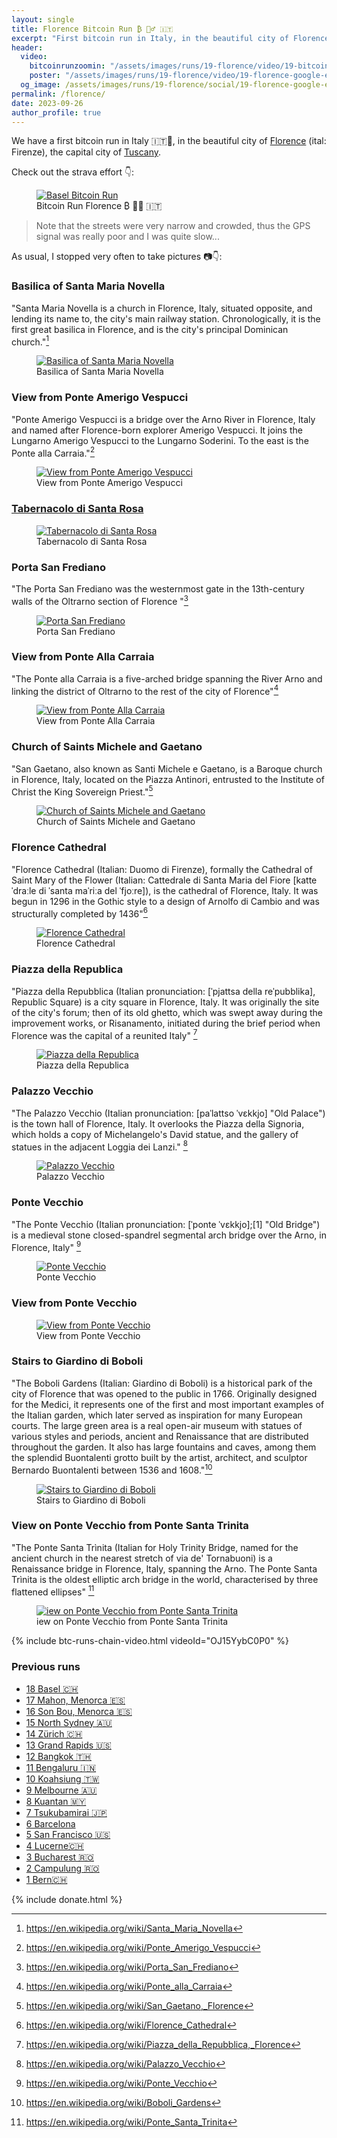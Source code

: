 ```yaml
---
layout: single
title: Florence Bitcoin Run ₿ 🏃‍♂️ 🇮🇹
excerpt: "First bitcoin run in Italy, in the beautiful city of Florence (ital: Firenze), the capital city of Tuscany."
header:
  video:
    bitcoinrunzoomin: "/assets/images/runs/19-florence/video/19-bitcoinruns-florence-zoomin-low-1080p.m4v"
    poster: "/assets/images/runs/19-florence/video/19-florence-google-earth-screenshot-with-overlay-1920x1080.jpg"
  og_image: /assets/images/runs/19-florence/social/19-florence-google-earth-screenshot-with-overlay-1920x1080.jpg
permalink: /florence/
date: 2023-09-26
author_profile: true
---
```


We have a first bitcoin run in Italy 🇮🇹🎉, in the beautiful city of [Florence](https://en.wikipedia.org/wiki/Florence)
(ital: Firenze), the capital city of [Tuscany](https://en.wikipedia.org/wiki/Tuscany).

Check out the strava effort 👇:

<figure class="image">
  <a href="https://www.strava.com/activities/9923062943">
    <img src="/assets/images/runs/19-florence/page/strava-printscreen-florence-1100x800.jpeg" alt="Basel Bitcoin Run">
  </a>
  <figcaption>Bitcoin Run Florence ₿ 🏃‍♂️ 🇮🇹</figcaption>
</figure> 

> Note that the streets were very narrow and crowded, thus the GPS signal was really poor and I was quite slow...

As usual, I stopped very often to take pictures 📷👇:

### Basilica of Santa Maria Novella

"Santa Maria Novella is a church in Florence, Italy, situated opposite, and lending its name to, the city's main railway station.
Chronologically, it is the first great basilica in Florence, and is the city's principal Dominican church."[^1]

<figure class="image">
  <a href="/assets/images/runs/19-florence/city/1-1200x900-basilica-of-santa-maria-novella.jpg">
    <img src="/assets/images/runs/19-florence/city/1-1200x900-basilica-of-santa-maria-novella.jpg" alt="Basilica of Santa Maria Novella">
  </a>
  <figcaption>Basilica of Santa Maria Novella</figcaption>
</figure>

[^1]: <https://en.wikipedia.org/wiki/Santa_Maria_Novella>


### View from Ponte Amerigo Vespucci

"Ponte Amerigo Vespucci is a bridge over the Arno River in Florence, Italy and named after Florence-born explorer Amerigo Vespucci.
It joins the Lungarno Amerigo Vespucci to the Lungarno Soderini. To the east is the Ponte alla Carraia."[^2]

<figure class="image">
  <a href="/assets/images/runs/19-florence/city/2-1200x900-view-from-ponte-amerigo-vespucci.jpg">
    <img src="/assets/images/runs/19-florence/city/2-1200x900-view-from-ponte-amerigo-vespucci.jpg" alt="View from Ponte Amerigo Vespucci">
  </a>
  <figcaption>View from Ponte Amerigo Vespucci</figcaption>
</figure>

[^2]: <https://en.wikipedia.org/wiki/Ponte_Amerigo_Vespucci>

### [Tabernacolo di Santa Rosa](https://it.wikipedia.org/wiki/Tabernacolo_di_Santa_Rosa)

<figure class="image">
  <a href="/assets/images/runs/19-florence/city/3-1200x1600-tabernacolo-di-santa-rosa.jpg">
    <img src="/assets/images/runs/19-florence/city/3-1200x1600-tabernacolo-di-santa-rosa.jpg" 
            alt="Tabernacolo di Santa Rosa">
  </a>
  <figcaption>Tabernacolo di Santa Rosa</figcaption>
</figure>

### Porta San Frediano

"The Porta San Frediano was the westernmost gate in the 13th-century
walls of the Oltrarno section of Florence "[^3]

[^3]: <https://en.wikipedia.org/wiki/Porta_San_Frediano>

<figure class="image">
  <a href="/assets/images/runs/19-florence/city/4-1200x1600-porta-san-frediano.jpg">
    <img src="/assets/images/runs/19-florence/city/4-1200x1600-porta-san-frediano.jpg" alt="Porta San Frediano">
  </a>
  <figcaption>Porta San Frediano</figcaption>
</figure>

### View from Ponte Alla Carraia

"The Ponte alla Carraia is a five-arched bridge spanning the River Arno
and linking the district of Oltrarno to the rest of the city of Florence"[^4]

[^4]: <https://en.wikipedia.org/wiki/Ponte_alla_Carraia>

<figure class="image">
  <a href="/assets/images/runs/19-florence/city/5-1200x900-view-from-ponte-alla-carraia.jpg">
    <img src="/assets/images/runs/19-florence/city/5-1200x900-view-from-ponte-alla-carraia.jpg" alt="View from Ponte Alla Carraia">
  </a>
  <figcaption>View from Ponte Alla Carraia</figcaption>
</figure>


### Church of Saints Michele and Gaetano

"San Gaetano, also known as Santi Michele e Gaetano, is a Baroque church in Florence, Italy,
located on the Piazza Antinori, entrusted to the Institute of Christ the King Sovereign Priest."[^5]

[^5]: <https://en.wikipedia.org/wiki/San_Gaetano,_Florence>


<figure class="image">
  <a href="/assets/images/runs/19-florence/city/6-1200x900-church-of-saints-michele-and-gaetano.jpg">
    <img src="/assets/images/runs/19-florence/city/6-1200x900-church-of-saints-michele-and-gaetano.jpg" alt="Church of Saints Michele and Gaetano">
  </a>
  <figcaption>Church of Saints Michele and Gaetano</figcaption>
</figure>

### Florence Cathedral

"Florence Cathedral (Italian: Duomo di Firenze), formally the Cathedral of Saint Mary of the Flower (Italian: Cattedrale di Santa Maria del Fiore [katteˈdraːle di ˈsanta maˈriːa del ˈfjoːre]),
is the cathedral of Florence, Italy. It was begun in 1296 in the Gothic style to a design of Arnolfo di Cambio
and was structurally completed by 1436"[^6]

[^6]: <https://en.wikipedia.org/wiki/Florence_Cathedral>

<figure class="image">
  <a href="/assets/images/runs/19-florence/city/7-1200x900-florence-cathedral.jpg">
    <img src="/assets/images/runs/19-florence/city/7-1200x900-florence-cathedral.jpg" alt="Florence Cathedral">
  </a>
  <figcaption>Florence Cathedral</figcaption>
</figure>

### Piazza della Republica

"Piazza della Repubblica (Italian pronunciation: [ˈpjattsa della reˈpubblika], Republic Square) is a city square in Florence, Italy.
It was originally the site of the city's forum; then of its old ghetto, which was swept away during the improvement works,
or Risanamento, initiated during the brief period when Florence was the capital of a reunited Italy" [^7]
<figure class="image">
  <a href="/assets/images/runs/19-florence/city/8-1200x900-piazza-della-republica.jpg">
    <img src="/assets/images/runs/19-florence/city/8-1200x900-piazza-della-republica.jpg" alt="Piazza della Republica">
  </a>
  <figcaption>Piazza della Republica</figcaption>
</figure>

[^7]: <https://en.wikipedia.org/wiki/Piazza_della_Repubblica,_Florence>

### Palazzo Vecchio

"The Palazzo Vecchio (Italian pronunciation: [paˈlattso ˈvɛkkjo] "Old Palace") is the town hall of Florence, Italy.
It overlooks the Piazza della Signoria, which holds a copy of Michelangelo's David statue,
and the gallery of statues in the adjacent Loggia dei Lanzi." [^8]

<figure class="image">
  <a href="/assets/images/runs/19-florence/city/9-1200x900-palazzo-vecchio.jpg">
    <img src="/assets/images/runs/19-florence/city/9-1200x900-palazzo-vecchio.jpg" alt="Palazzo Vecchio">
  </a>
  <figcaption>Palazzo Vecchio</figcaption>
</figure>

[^8]: <https://en.wikipedia.org/wiki/Palazzo_Vecchio>

### Ponte Vecchio

"The Ponte Vecchio (Italian pronunciation: [ˈponte ˈvɛkkjo];[1] "Old Bridge")
is a medieval stone closed-spandrel segmental arch bridge over the Arno, in Florence, Italy" [^9]

[^9]: <https://en.wikipedia.org/wiki/Ponte_Vecchio>

<figure class="image">
  <a href="/assets/images/runs/19-florence/city/10-1200x900-ponte-vecchio.jpg">
    <img src="/assets/images/runs/19-florence/city/10-1200x900-ponte-vecchio.jpg" alt="Ponte Vecchio">
  </a>
  <figcaption>Ponte Vecchio</figcaption>
</figure>

### View from Ponte Vecchio

<figure class="image">
  <a href="/assets/images/runs/19-florence/city/11-1200x900-view-from-ponte-vechio.jpg">
    <img src="/assets/images/runs/19-florence/city/11-1200x900-view-from-ponte-vechio.jpg" alt="View from Ponte Vecchio">
  </a>
  <figcaption>View from Ponte Vecchio</figcaption>
</figure>

### Stairs to Giardino di Boboli

"The Boboli Gardens (Italian: Giardino di Boboli) is a historical park of the city of Florence that was opened to the public in 1766.
Originally designed for the Medici, it represents one of the first and most important examples of the Italian garden,
which later served as inspiration for many European courts. The large green area is a real open-air museum with statues
of various styles and periods, ancient and Renaissance that are distributed throughout the garden.
It also has large fountains and caves, among them the splendid Buontalenti grotto built by the artist, architect,
and sculptor Bernardo Buontalenti between 1536 and 1608."[^10]

[^10]: <https://en.wikipedia.org/wiki/Boboli_Gardens>

<figure class="image">
  <a href="/assets/images/runs/19-florence/city/12-1200x900-stairs-to-giardino-di-boboli.jpg">
    <img src="/assets/images/runs/19-florence/city/12-1200x900-stairs-to-giardino-di-boboli.jpg"
        alt="Stairs to Giardino di Boboli">
  </a>
  <figcaption>Stairs to Giardino di Boboli</figcaption>
</figure>

### View on Ponte Vecchio from Ponte Santa Trinita

"The Ponte Santa Trìnita (Italian for Holy Trinity Bridge, named for the ancient church in the nearest stretch of via de' Tornabuoni)
is a Renaissance bridge in Florence, Italy, spanning the Arno. The Ponte Santa Trìnita is the oldest elliptic arch bridge in the world,
characterised by three flattened ellipses" [^11]

<figure class="image">
  <a href="/assets/images/runs/19-florence/city/13-1200x900-ponte-vechio-other-side.jpg">
    <img src="/assets/images/runs/19-florence/city/13-1200x900-ponte-vechio-other-side.jpg"
        alt="iew on Ponte Vecchio from Ponte Santa Trinita">
  </a>
  <figcaption>iew on Ponte Vecchio from Ponte Santa Trinita</figcaption>
</figure>


[^11]: <https://en.wikipedia.org/wiki/Ponte_Santa_Trinita>

{% include btc-runs-chain-video.html videoId="OJ15YybC0P0" %}

### Previous runs

- [18 Basel 🇨🇭](/basel)
- [17 Mahon, Menorca 🇪🇸](/mahon)
- [16 Son Bou, Menorca 🇪🇸](/son-bou)
- [15 North Sydney 🇦🇺](/north-sydney)
- [14 Zürich 🇨🇭](/zuerich)
- [13 Grand Rapids️ 🇺🇸](/grand-rapids)
- [12 Bangkok️ 🇹🇭](/bangkok)
- [11 Bengaluru 🇮🇳](/bengaluru)
- [10 Koahsiung 🇹🇼](/kaohsiung)
- [9 Melbourne 🇦🇺](/melbourne)
- [8 Kuantan 🇲🇾](/kuantan)
- [7 Tsukubamirai 🇯🇵](/tsukubamirai)
- [6 Barcelona](/barcelona)
- [5 San Francisco 🇺🇸](/san-francisco)
- [4 Lucerne🇨🇭](/lucerne)
- [3 Bucharest 🇷🇴](/bucharest)
- [2 Campulung 🇷🇴](/campulung)
- [1 Bern🇨🇭](/bern)

{% include donate.html %}  
